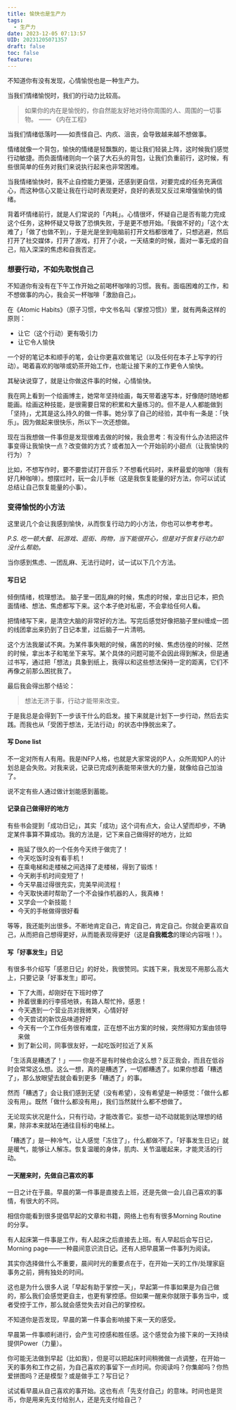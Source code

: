 ```yaml
---
title: 愉快也是生产力
tags:
  - 生产力
date: 2023-12-05 07:13:57
UID: 20231205071357
draft: false
toc: false
feature:
---
```


不知道你有没有发现，心情愉悦也是一种生产力。

当我们情绪愉悦时，我们的行动力比较高。

> 如果你的内在是愉悦的，你自然能友好地对待你周围的人、周围的一切事物。
> —— 《内在工程》

当我们情绪低落时——如责怪自己、内疚、沮丧，会导致越来越不想做事。

情绪就像一个背包，愉快的情绪是轻飘飘的，能让我们轻装上阵，这时候我们感觉行动敏捷。而负面情绪则向一个装了大石头的背包，让我们负重前行，这时候，有些很简单的任务对我们来说执行起来也非常困难。

<!--more-->

当我情绪愉快时，我不止自控能力更强，还感到更自信，对要完成的任务充满信心，而这种信心又能让我在行动时表现更好，良好的表现又反过来增强愉快的情绪。

背着坏情绪前行，就是人们常说的「内耗」。心情很坏，怀疑自己是否有能力完成这个任务，这种怀疑又导致了恐惧失败，于是更不想开始。「我做不好的」「这个太难了」「做了也做不到」，于是光是坐到电脑前打开文档都很难了，只想逃避，然后打开了社交媒体，打开了游戏，打开了小说，一天结束的时候，面对一事无成的自己，陷入深深的焦虑和自我否定。

### 想要行动，不如先取悦自己
不知道你有没有在下午工作开始之前喝杯咖啡的习惯。我有。面临困难的工作，和不想做事的内心，我会买一杯咖啡「激励自己」。

在《Atomic Habits》（原子习惯，中文书名叫《掌控习惯》）里，就有两条这样的原则：
- 让它（这个行动）更有吸引力
- 让它令人愉快

一个好的笔记本和顺手的笔，会让你更喜欢做笔记（以及任何在本子上写字的行动）。喝着喜欢的咖啡或奶茶开始工作，也能让接下来的工作更令人愉快。

其秘诀说穿了，就是让你做这件事的时候，心情愉快。

我在网上看到一个绘画博主，她常年坚持绘画，每天带着速写本，好像随时随地都能画。绘画这种技能，是很需要日常的积累和大量练习的。但不是人人都能做到「坚持」，尤其是这么持久的做一件事。她分享了自己的经验，其中有一条是：「快乐」。因为做起来很快乐，所以下一次还想做。

现在当我想做一件事但是发现很难去做的时候，我会思考：有没有什么办法把这件事变得让我愉快一点？改变做的方式？或者加入一个开始前的小甜点（让我愉快的行为）？

比如，不想写作时，要不要尝试打开音乐？不想看代码时，来杯最爱的咖啡（我有好几种咖啡）。想摆烂时，玩一会儿手帐（这是我恢复能量的好方法，你可以试试总结让自己恢复能量的小事）。

### 变得愉悦的小方法
这里说几个会让我感到愉快，从而恢复行动力的小方法，你也可以参考参考。

*P.S. 吃一顿大餐、玩游戏、逛街、购物，当下能很开心，但是对于恢复行动力却没什么帮助。*

当你感到焦虑、一团乱麻、无法行动时，试一试以下几个方法。
#### 写日记

倾倒情绪，梳理想法。
脑子里一团乱麻的时候，焦虑的时候，拿出日记本，把负面情绪、想法、焦虑都写下来。这个本子绝对私密，不会拿给任何人看。

把情绪写下来，是清空大脑的非常好的方法。写完后感觉好像把脑子里纠缠成一团的线团拿出来扔到了日记本里，过后脑子一片清明。

这个方法我屡试不爽。为某件事失眠的时候，痛苦的时候、焦虑彷徨的时候、茫然的时候，拿出本子和笔坐下来写。某个具体的问题可能不会因此得到解决，但是通过书写，通过把「想法」具象到纸上，我得以和这些想法保持一定的距离，它们不再像之前那么困扰我了。

最后我会得出那个结论：
> 想法无济于事，行动才能带来改变。

于是我总是会得到下一步该干什么的启发。接下来就是计划下一步行动，然后去实践。而我也从「受困于想法，无法行动」的状态中挣脱出来了。


#### 写 Done list
不一定对所有人有用。我是INFP人格，也就是大家常说的P人，众所周知P人的计划总是会失败。对我来说，记录已完成列表能带来很大的力量，就像给自己加油了。

说不定有些人通过做计划能感到蓄能。
#### 记录自己做得好的地方
有些书会提到「成功日记」，其实「成功」这个词有点大，会让人望而却步，不确定某件事算不算成功。我的方法是，记下来自己做得好的地方，比如
- 拖延了很久的一个任务今天终于做完了！
- 今天吃饭时没有看手机！
- 在乘电梯和走楼梯之间选择了走楼梯，得到了锻炼！
- 今天刷手机时间变短了！
- 今天早晨过得很充实，完美早间流程！
- 今天取快递时帮助了一个不会操作机器的人，我真棒！
- 又学会一个新技能！
- 今天的手帐做得很好看

等等，我还能列出很多。不断地肯定自己，肯定自己，肯定自己。你就会更喜欢自己，从而把自己想得更好，从而能表现得更好（这是**自我概念**的理论内容哦！）。

#### 写「好事发生」日记

有很多书介绍写「感恩日记」的好处，我很赞同。实践下来，我发现不用那么高大上，只要记录「好事发生」即可。
- 下了大雨，却刚好在下班时停了
- 拎着很重的行李搭地铁，有路人帮忙拎，感恩！
- 今天遇到一个营业员对我微笑，心情好好
- 今天尝试的新饮品味道好好
- 今天有一个工作任务很有难度，正在想不出方案的时候，突然得知方案由领导来做
- 到了新公司，同事很友好，一起吃饭时拉近了关系

「生活真是糟透了！」—— 你是不是有时候也会这么想？反正我会，而且在低谷时会常常这么想。这么一想，真的是糟透了，一切都糟透了。如果你想着「糟透了」，那么放眼望去就会看到更多「糟透了」的事。

然而「糟透了」会让我们感到无望（没有希望），没有希望是一种感觉：「做什么都没有用」。既然「做什么都没有用」，我们当然就什么都不想做了。

无论现实状况是什么，只有行动，才能改善它。妄想一动不动就能到达理想的结果，除非本来就站在通往目标的电梯上。

「糟透了」是一种冷气，让人感觉「冻住了」，什么都做不了。「好事发生日记」就是暖气，能够让人解冻。恢复温暖的身体，肌肉、关节温暖起来，才能灵活的行动。

#### 一天醒来时，先做自己喜欢的事

一日之计在于晨。早晨的第一件事是直接去上班，还是先做一会儿自己喜欢的事情，有很大的不同。

相信你能看到很多提倡早起的文章和书籍，网络上也有有很多Morning Routine 的分享。

有人起床第一件事是工作，有人起床之后直接去上班。有人早起后会写日记，Morning page——一种晨间意识流日记。还有人把早晨第一件事列为阅读。

其实你选择做什么不重要，晨间时光的重要点在于，在开始一天的工作/处理家庭事务之前，拥有独处的时间。

这也是为什么很多人说「早起有助于掌控一天」，早起第一件事如果是为自己做的，那么我们会感觉更自主，也更有掌控感。但如果一醒来你就限于事务当中，或者受控于工作，那么就会感觉失去对自己的掌控权。

不知道你是否发现，早晨的第一件事会影响接下来一天的感受。

早晨第一件事顺利进行，会产生可控感和胜任感。这个感觉会为接下来的一天持续提供Power（力量）。

你可能无法做到早起（比如我），但是可以把起床时间稍微做一点调整，在开始一天的事务和工作之前，为自己喜欢的事留下一点时间。你阅读吗？你集邮吗？你热爱拼图吗？还是模型？或是做手工？写日记？

试试看早晨从自己喜欢的事开始。这也有点「先支付自己」的意味。时间也是货币，你是用来先支付给别人，还是先支付给自己？

